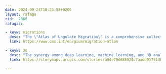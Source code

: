 ```yaml
---
date: 2024-09-24T10:23:53+0200
layout: rafaga
rid:  2866
rafagas:

- keyw: migrations
  desc: "The \"Atlas of Ungulate Migration\" is a comprehensive collection of current migration maps for conservation planning, infrastructure development, and policy formulation"
  link: https://www.cms.int/en/gium/migration-atlas

- keyw: 3d
  desc: "The synergy among deep learning, machine learning, and 3D analysis indicates a future in which intelligent data-driven solutions will lead progress"
  link: https://storymaps.arcgis.com/stories/a94e79d686024c7aadd91751403afd32

---
```

